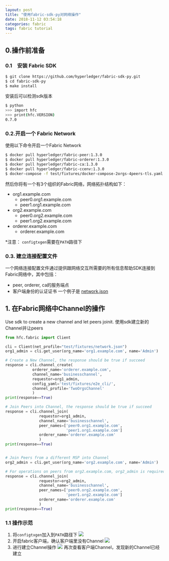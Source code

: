 ```yaml
---
layout: post
title: "使用fabric-sdk-py对网络操作"
date: 2018-11-12 03:54:18
categories: fabric
tags: fabric tutorial
---
```


## 0.操作前准备

### 0.1　安装 Fabric SDK

```bash
$ git clone https://github.com/hyperledger/fabric-sdk-py.git
$ cd fabric-sdk-py
$ make install
```

安装后可以检测sdk版本

```bash
$ python
>>> import hfc
>>> print(hfc.VERSION)
0.7.0
```

### 0.2.开启一个 Fabric Network

使用以下命令开启一个Fabric Network

```bash
$ docker pull hyperledger/fabric-peer:1.3.0
$ docker pull hyperledger/fabric-orderer:1.3.0
$ docker pull hyperledger/fabric-ca:1.3.0
$ docker pull hyperledger/fabric-ccenv:1.3.0
$ docker-compose -f test/fixtures/docker-compose-2orgs-4peers-tls.yaml up
```

然后你将有一个有3个组织的Fabric网络，网络拓扑结构如下：
 * org1.example.com
   * peer0.org1.example.com
   * peer1.org1.example.com
 * org2.example.com
   * peer0.org2.example.com
   * peer1.org2.example.com
 * orderer.example.com
   * orderer.example.com

*注意： `configtxgen`需要在`PATH`路径下


### 0.3. 建立连接配置文件

一个网络连接配置文件通过提供跟网络交互所需要的所有信息帮助SDK连接到Fabric网络中，其中包括：
*  peer, orderer, ca的服务端点
*  客户端身份的认证证书
一个例子是 [network.json](https://github.com/hyperledger/fabric-sdk-py/blob/master/test/fixtures/network.json)

## 1. 在Fabric网络中Channel的操作

Use sdk to create a new channel and let peers joinit.
使用sdk建立新的Channel并让peers

```python
from hfc.fabric import Client

cli = Client(net_profile="test/fixtures/network.json")
org1_admin = cli.get_user(org_name='org1.example.com', name='Admin')

# Create a New Channel, the response should be true if succeed
response = cli.channel_create(
            orderer_name='orderer.example.com',
            channel_name='businesschannel',
            requestor=org1_admin,
            config_yaml='test/fixtures/e2e_cli/',
            channel_profile='TwoOrgsChannel'
            )
print(response==True)

# Join Peers into Channel, the response should be true if succeed
response = cli.channel_join(
               requestor=org1_admin,
               channel_name='businesschannel',
               peer_names=['peer0.org1.example.com',
                           'peer1.org1.example.com']
               orderer_name='orderer.example.com'
               )
print(response==True)


# Join Peers from a different MSP into Channel
org2_admin = cli.get_user(org_name='org2.example.com', name='Admin')

# For operations on peers from org2.example.com, org2_admin is required as requestor
response = cli.channel_join(
               requestor=org2_admin,
               channel_name='businesschannel',
               peer_names=['peer0.org2.example.com',
                           'peer1.org2.example.com']
               orderer_name='orderer.example.com'
               )
print(response==True)

```

### 1.1 操作示范

1. 将`configtxgen`加入到`PATH`路径下
![](https://fars.ee/wNYN.png)
2. 开启fabric客户端，确认客户端里没有Channel
![](https://fars.ee/Giad.png)
3. 进行建立Channel操作
![](https://fars.ee/AVXa.png)
再次查看客户端Channel，发现新的Channel已经建立


